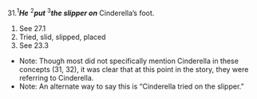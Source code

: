 31.<sup>1</sup>***He*** <sup>2</sup>***put*** <sup>3</sup>***the slipper on*** Cinderella’s foot.
1. See 27.1
2. Tried, slid, slipped, placed
3. See 23.3

- Note: Though most did not specifically mention Cinderella in these concepts (31, 32), it was clear that at this point in the story, they were referring to Cinderella.
- Note: An alternate way to say this is “Cinderella tried on the slipper.”
